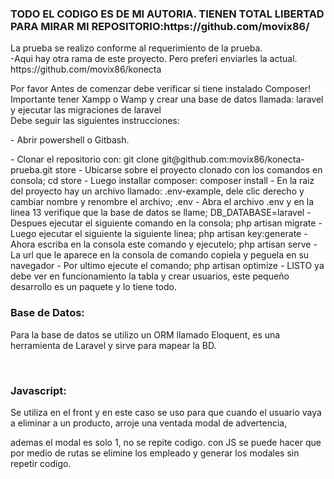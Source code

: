 <h3>TODO EL CODIGO ES DE MI AUTORIA. TIENEN TOTAL LIBERTAD PARA MIRAR MI REPOSITORIO:https://github.com/movix86/</h3>
La prueba se realizo conforme al requerimiento de la prueba. <br>
-Aqui hay otra rama de este proyecto. Pero preferi enviarles la actual. https://github.com/movix86/konecta
<br>
<p>
Por favor Antes de comenzar debe verificar si tiene instalado Composer! <br>
Importante tener Xampp o Wamp y crear una base de datos llamada: laravel y ejecutar las migraciones de laravel <br>
Debe seguir las siguientes instrucciones:
</p>
<p>
- Abrir powershell o Gitbash.
</p>    
- Clonar el repositorio con: git clone git@github.com:movix86/konecta-prueba.git store
- Ubicarse sobre el proyecto clonado con los comandos en consola; cd store
- Luego installar composer: composer install
- En la raiz del proyecto hay un archivo llamado: .env-example, dele clic derecho y cambiar nombre y renombre el archivo; .env
- Abra el archivo .env y en la linea 13 verifique que la base de datos se llame; DB_DATABASE=laravel
- Despues ejecutar el siguiente comando en la consola; php artisan migrate
- Luego ejecutar el siguiente la siguiente linea; php artisan key:generate
- Ahora escriba en la consola este comando y ejecutelo; php artisan serve
- La url que le aparece en la consola de comando copiela y peguela en su navegador
- Por ultimo ejecute el comando; php artisan optimize
- LISTO ya debe ver en funcionamiento la tabla y crear usuarios, este pequeño desarrollo es un  paquete y lo tiene todo.
<br>

<h3>Base de Datos:</h3>
<p>Para la base de datos se utilizo un ORM llamado Eloquent, es una herramienta de Laravel y sirve para mapear la BD.</p>
<br>

<h3>Javascript:</h3>
<p>Se utiliza en el front y en este caso se uso para que cuando el usuario vaya a eliminar a un producto, arroje una ventada modal de advertencia,</p>
<p>ademas el modal es solo 1, no se repite codigo. con JS se puede hacer que por medio de rutas se elimine los empleado y generar los modales sin repetir codigo.</p>

<br>


